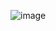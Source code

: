 ![image](https://user-images.githubusercontent.com/92851140/150569262-556af09a-c652-4872-a177-d059259b19cf.png)
